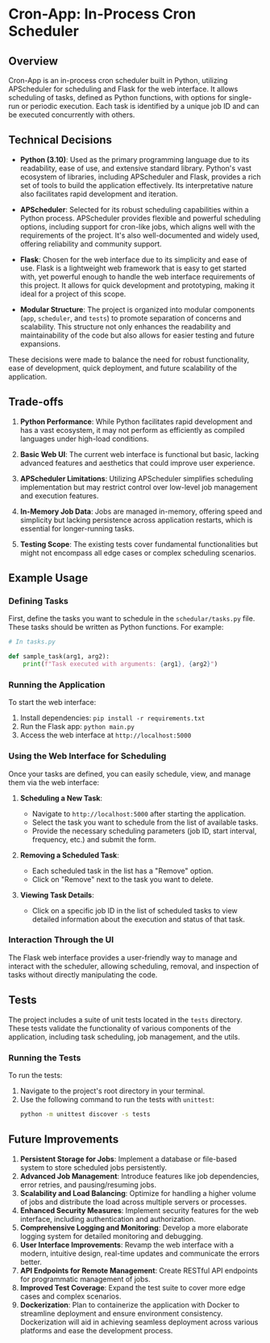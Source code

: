 # Cron-App: In-Process Cron Scheduler

## Overview

Cron-App is an in-process cron scheduler built in Python, utilizing APScheduler for scheduling and Flask for the web interface. It allows scheduling of tasks, defined as Python functions, with options for single-run or periodic execution. Each task is identified by a unique job ID and can be executed concurrently with others.

## Technical Decisions

- **Python (3.10)**: Used as the primary programming language due to its readability, ease of use, and extensive standard library. Python's vast ecosystem of libraries, including APScheduler and Flask, provides a rich set of tools to build the application effectively. Its interpretative nature also facilitates rapid development and iteration.

- **APScheduler**: Selected for its robust scheduling capabilities within a Python process. APScheduler provides flexible and powerful scheduling options, including support for cron-like jobs, which aligns well with the requirements of the project. It's also well-documented and widely used, offering reliability and community support.

- **Flask**: Chosen for the web interface due to its simplicity and ease of use. Flask is a lightweight web framework that is easy to get started with, yet powerful enough to handle the web interface requirements of this project. It allows for quick development and prototyping, making it ideal for a project of this scope.

- **Modular Structure**: The project is organized into modular components (`app`, `scheduler`, and `tests`) to promote separation of concerns and scalability. This structure not only enhances the readability and maintainability of the code but also allows for easier testing and future expansions.

These decisions were made to balance the need for robust functionality, ease of development, quick deployment, and future scalability of the application.

## Trade-offs

1. **Python Performance**: While Python facilitates rapid development and has a vast ecosystem, it may not perform as efficiently as compiled languages under high-load conditions.

2. **Basic Web UI**: The current web interface is functional but basic, lacking advanced features and aesthetics that could improve user experience.

3. **APScheduler Limitations**: Utilizing APScheduler simplifies scheduling implementation but may restrict control over low-level job management and execution features.

4. **In-Memory Job Data**: Jobs are managed in-memory, offering speed and simplicity but lacking persistence across application restarts, which is essential for longer-running tasks.

5. **Testing Scope**: The existing tests cover fundamental functionalities but might not encompass all edge cases or complex scheduling scenarios.

## Example Usage

### Defining Tasks

First, define the tasks you want to schedule in the `schedular/tasks.py` file. These tasks should be written as Python functions. For example:

```python
# In tasks.py

def sample_task(arg1, arg2):
    print(f"Task executed with arguments: {arg1}, {arg2}")
```

### Running the Application

To start the web interface:

1. Install dependencies: `pip install -r requirements.txt`
2. Run the Flask app: `python main.py`
3. Access the web interface at `http://localhost:5000`

### Using the Web Interface for Scheduling

Once your tasks are defined, you can easily schedule, view, and manage them via the web interface:

1. **Scheduling a New Task**:

   - Navigate to `http://localhost:5000` after starting the application.
   - Select the task you want to schedule from the list of available tasks.
   - Provide the necessary scheduling parameters (job ID, start interval, frequency, etc.) and submit the form.

2. **Removing a Scheduled Task**:

   - Each scheduled task in the list has a "Remove" option.
   - Click on "Remove" next to the task you want to delete.

3. **Viewing Task Details**:
   - Click on a specific job ID in the list of scheduled tasks to view detailed information about the execution and status of that task.

### Interaction Through the UI

The Flask web interface provides a user-friendly way to manage and interact with the scheduler, allowing scheduling, removal, and inspection of tasks without directly manipulating the code.

## Tests

The project includes a suite of unit tests located in the `tests` directory. These tests validate the functionality of various components of the application, including task scheduling, job management, and the utils.

### Running the Tests

To run the tests:

1. Navigate to the project's root directory in your terminal.
2. Use the following command to run the tests with `unittest`:
   ```bash
   python -m unittest discover -s tests
   ```

## Future Improvements

1. **Persistent Storage for Jobs**: Implement a database or file-based system to store scheduled jobs persistently.
2. **Advanced Job Management**: Introduce features like job dependencies, error retries, and pausing/resuming jobs.
3. **Scalability and Load Balancing**: Optimize for handling a higher volume of jobs and distribute the load across multiple servers or processes.
4. **Enhanced Security Measures**: Implement security features for the web interface, including authentication and authorization.
5. **Comprehensive Logging and Monitoring**: Develop a more elaborate logging system for detailed monitoring and debugging.
6. **User Interface Improvements**: Revamp the web interface with a modern, intuitive design, real-time updates and communicate the errors better.
7. **API Endpoints for Remote Management**: Create RESTful API endpoints for programmatic management of jobs.
8. **Improved Test Coverage**: Expand the test suite to cover more edge cases and complex scenarios.
9. **Dockerization**: Plan to containerize the application with Docker to streamline deployment and ensure environment consistency. Dockerization will aid in achieving seamless deployment across various platforms and ease the development process.
